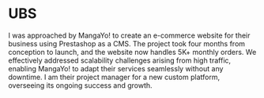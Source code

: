 # UBS

I was approached by MangaYo! to create an e-commerce website for their business using Prestashop as a CMS. The project took four months from conception to launch, and the website now handles 5K+ monthly orders. We effectively addressed scalability challenges arising from high traffic, enabling MangaYo! to adapt their services seamlessly without any downtime. I am their project manager for a new custom platform, overseeing its ongoing success and growth.
